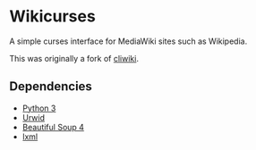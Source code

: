 Wikicurses
==========

A simple curses interface for MediaWiki sites such as Wikipedia.

This was originally a fork of [cliwiki](https://github.com/AnirudhBhat/cliWiki.py).

Dependencies
------------
- [Python 3](http://www.python.org)
- [Urwid](http://www.urwid.org)
- [Beautiful Soup 4](http://www.crummy.com/software/BeautifulSoup)
- [lxml](http://lxml.de/)
